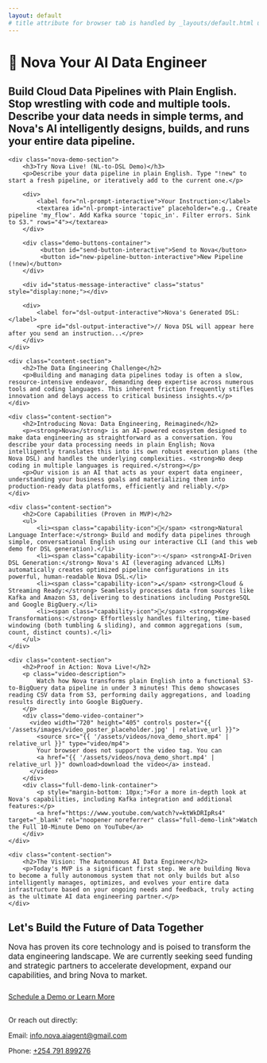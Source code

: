 ```yaml
---
layout: default
# title attribute for browser tab is handled by _layouts/default.html using page.title or site.title
---
```


<div class="hero-section">
    <div class="container"> 
        <h1 class="page-main-title">
            <span class="nova-icon">🚀</span> Nova Your AI Data Engineer
        </h1>
        <h2 class="page-subtitle">
            Build Cloud Data Pipelines with Plain English. Stop wrestling with code and multiple tools. Describe your data needs in simple terms, and Nova's AI intelligently designs, builds, and runs your entire data pipeline.
        </h2>
    </div>
</div>

<div class="container"> 

    <div class="nova-demo-section">
        <h3>Try Nova Live! (NL-to-DSL Demo)</h3>
        <p>Describe your data pipeline in plain English. Type "!new" to start a fresh pipeline, or iteratively add to the current one.</p>

        <div>
            <label for="nl-prompt-interactive">Your Instruction:</label>
            <textarea id="nl-prompt-interactive" placeholder="e.g., Create pipeline 'my_flow'. Add Kafka source 'topic_in'. Filter errors. Sink to S3." rows="4"></textarea>
        </div>
        
        <div class="demo-buttons-container">
             <button id="send-button-interactive">Send to Nova</button>
             <button id="new-pipeline-button-interactive">New Pipeline (!new)</button>
        </div>

        <div id="status-message-interactive" class="status" style="display:none;"></div>

        <div>
            <label for="dsl-output-interactive">Nova's Generated DSL:</label>
            <pre id="dsl-output-interactive">// Nova DSL will appear here after you send an instruction...</pre>
        </div>
    </div>

    <div class="content-section">
        <h2>The Data Engineering Challenge</h2>
        <p>Building and managing data pipelines today is often a slow, resource-intensive endeavor, demanding deep expertise across numerous tools and coding languages. This inherent friction frequently stifles innovation and delays access to critical business insights.</p>
    </div>

    <div class="content-section">
        <h2>Introducing Nova: Data Engineering, Reimagined</h2>
        <p><strong>Nova</strong> is an AI-powered ecosystem designed to make data engineering as straightforward as a conversation. You describe your data processing needs in plain English; Nova intelligently translates this into its own robust execution plans (the Nova DSL) and handles the underlying complexities. <strong>No deep coding in multiple languages is required.</strong></p>
        <p>Our vision is an AI that acts as your expert data engineer, understanding your business goals and materializing them into production-ready data platforms, efficiently and reliably.</p>
    </div>

    <div class="content-section">
        <h2>Core Capabilities (Proven in MVP)</h2>
        <ul>
            <li><span class="capability-icon">💬</span> <strong>Natural Language Interface:</strong> Build and modify data pipelines through simple, conversational English using our interactive CLI (and this web demo for DSL generation).</li>
            <li><span class="capability-icon">✨</span> <strong>AI-Driven DSL Generation:</strong> Nova's AI (leveraging advanced LLMs) automatically creates optimized pipeline configurations in its powerful, human-readable Nova DSL.</li>
            <li><span class="capability-icon">☁️</span> <strong>Cloud & Streaming Ready:</strong> Seamlessly processes data from sources like Kafka and Amazon S3, delivering to destinations including PostgreSQL and Google BigQuery.</li>
            <li><span class="capability-icon">🔧</span> <strong>Key Transformations:</strong> Effortlessly handles filtering, time-based windowing (both tumbling & sliding), and common aggregations (sum, count, distinct counts).</li>
        </ul>
    </div>

    <div class="content-section">
        <h2>Proof in Action: Nova Live!</h2>
        <p class="video-description">
            Watch how Nova transforms plain English into a functional S3-to-BigQuery data pipeline in under 3 minutes! This demo showcases reading CSV data from S3, performing daily aggregations, and loading results directly into Google BigQuery.
        </p>
        <div class="demo-video-container">
          <video width="720" height="405" controls poster="{{ '/assets/images/video_poster_placeholder.jpg' | relative_url }}"> 
            <source src="{{ '/assets/videos/nova_demo_short.mp4' | relative_url }}" type="video/mp4">
            Your browser does not support the video tag. You can 
            <a href="{{ '/assets/videos/nova_demo_short.mp4' | relative_url }}" download>download the video</a> instead.
          </video>
        </div>
        <div class="full-demo-link-container">
            <p style="margin-bottom: 10px;">For a more in-depth look at Nova's capabilities, including Kafka integration and additional features:</p>
            <a href="https://www.youtube.com/watch?v=ktWkDRIpRs4" target="_blank" rel="noopener noreferrer" class="full-demo-link">Watch the Full 10-Minute Demo on YouTube</a>
        </div>
    </div>

    <div class="content-section">
        <h2>The Vision: The Autonomous AI Data Engineer</h2>
        <p>Today's MVP is a significant first step. We are building Nova to become a fully autonomous system that not only builds but also intelligently manages, optimizes, and evolves your entire data infrastructure based on your ongoing needs and feedback, truly acting as the ultimate AI data engineering partner.</p>
    </div>

</div> <div class="cta-section-wrapper"> 
    <div class="container cta-section"> 
        <h2>Let's Build the Future of Data Together</h2>
        <p style="font-size: 1.1em; margin-bottom: 25px;">
            Nova has proven its core technology and is poised to transform the data engineering landscape. We are currently seeking seed funding and strategic partners to accelerate development, expand our capabilities, and bring Nova to market.
        </p>
        <p style="margin-bottom: 30px;">
            <a href="mailto:info.nova.aiagent@gmail.com?subject=Nova%20Inquiry%20and%20Demo%20Request" class="cta-button">Schedule a Demo or Learn More</a>
        </p>
        <div class="contact-details">
             <p>Or reach out directly:</p>
             <p>Email: <a href="mailto:info.nova.aiagent@gmail.com">info.nova.aiagent@gmail.com</a></p>
             <p>Phone: <a href="tel:+254791899276">+254 791 899276</a></p>
        </div>
    </div>
</div>
